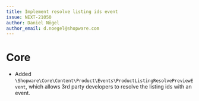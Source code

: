 ```yaml
---
title: Implement resolve listing ids event
issue: NEXT-21050
author: Daniel Nögel
author_email: d.noegel@shopware.com
---
```

# Core
* Added `\Shopware\Core\Content\Product\Events\ProductListingResolvePreviewEvent`, which allows 3rd party developers to resolve the listing ids with an event.  
